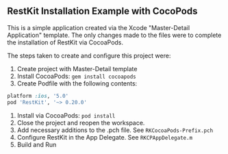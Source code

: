 RestKit Installation Example with CocoPods
------------------------------------------

This is a simple application created via the Xcode "Master-Detail Application" template. The only changes made to the files were to complete the installation of RestKit via CocoaPods.

The steps taken to create and configure this project were:

1. Create project with Master-Detail template
1. Install CocoaPods: `gem install cocoapods`
1. Create Podfile with the following contents:

```ruby
platform :ios, '5.0'
pod 'RestKit', '~> 0.20.0'
```
1. Install via CocoaPods: `pod install`
1. Close the project and reopen the workspace.
1. Add necessary additions to the .pch file. See `RKCocoaPods-Prefix.pch`
1. Configure RestKit in the App Delegate. See `RKCPAppDelegate.m`
1. Build and Run
